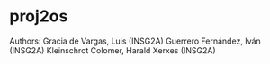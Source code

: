 # proj2os

Authors: 
Gracia de Vargas, Luis (INSG2A) 
Guerrero Fernández, Iván (INSG2A) 
Kleinschrot Colomer, Harald Xerxes (INSG2A)